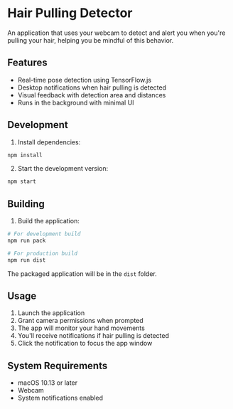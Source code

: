# Hair Pulling Detector

An application that uses your webcam to detect and alert you when you're pulling your hair, helping you be mindful of this behavior.

## Features

- Real-time pose detection using TensorFlow.js
- Desktop notifications when hair pulling is detected
- Visual feedback with detection area and distances
- Runs in the background with minimal UI

## Development

1. Install dependencies:

```bash
npm install
```

2. Start the development version:

```bash
npm start
```

## Building

1. Build the application:

```bash
# For development build
npm run pack

# For production build
npm run dist
```

The packaged application will be in the `dist` folder.

## Usage

1. Launch the application
2. Grant camera permissions when prompted
3. The app will monitor your hand movements
4. You'll receive notifications if hair pulling is detected
5. Click the notification to focus the app window

## System Requirements

- macOS 10.13 or later
- Webcam
- System notifications enabled
